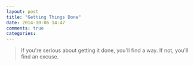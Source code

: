 ```yaml
---
layout: post
title: "Getting Things Done"
date: 2014-10-06 14:47
comments: true
categories: 
---
```

>If you're serious about getting it done, you'll find a way. If not, you'll find an excuse.


